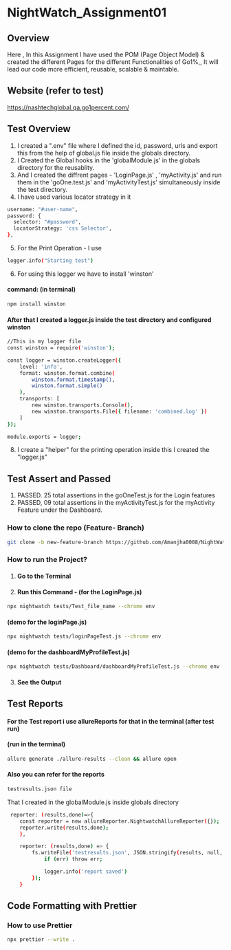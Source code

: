 # NightWatch_Assignment01

## Overview

Here , In this Assignment I have used the POM (Page Object Model) & created the different Pages for the different Functionalities of Go1%,, It will lead our code more efficient, reusable, scalable & maintable.

## Website (refer to test)

https://nashtechglobal.qa.go1percent.com/

## Test Overview

1. I created a ".env" file where I defined the id, password, urls and export this from the help of global.js file inside the globals directory.
2. I Created the Global hooks in the 'globalModule.js' in the globals directory for the reusablity.
3. And I created the diffrent pages - 'LoginPage.js' , 'myActivity.js' and run them in the 'goOne.test.js' and 'myActivityTest.js' simultaneously inside the test directory.
4. I have used various locator strategy in it

```bash
username: "#user-name",
password: {
  selector: "#password",
  locatorStrategy: 'css Selector',
},
```

5. For the Print Operation - I use

```bash
logger.info("Starting test")
```

6. For using this logger we have to install 'winston'

#### command: (in terminal)

```bash
npm install winston
```

#### After that I created a logger.js inside the test directory and configured winston

```bash
//This is my logger file
const winston = require('winston');

const logger = winston.createLogger({
    level: 'info',
    format: winston.format.combine(
        winston.format.timestamp(),
        winston.format.simple()
    ),
    transports: [
        new winston.transports.Console(),
        new winston.transports.File({ filename: 'combined.log' })
    ]
});

module.exports = logger;

```

8. I create a "helper" for the printing operation inside this I created the "logger.js"

## Test Assert and Passed

1. PASSED. 25 total assertions in the goOneTest.js for the Login features
2. PASSED, 09 total assertions in the myActivityTest.js for the myActivity Feature under the Dashboard.

### How to clone the repo (Feature- Branch)

```bash
git clone -b new-feature-branch https://github.com/Amanjha0008/NightWatch_Go1-.git
```

### How to run the Project?

1. #### Go to the Terminal
2. #### Run this Command - (for the LoginPage.js)

```bash
npx nightwatch tests/Test_file_name --chrome env
```

#### (demo for the loginPage.js)

```bash
npx nightwatch tests/loginPageTest.js --chrome env
```

#### (demo for the dashboardMyProfileTest.js)

```bash
npx nightwatch tests/Dashboard/dashboardMyProfileTest.js --chrome env
```

3. #### See the Output

## Test Reports

#### For the Test report i use allureReports for that in the terminal (after test run)

#### (run in the terminal)

```bash
allure generate ./allure-results --clean && allure open
```

#### Also you can refer for the reports

```bash
testresults.json file
```

That I created in the globalModule.js inside globals directory

```bash
 reporter: (results,done)=>{
    const reporter = new allureReporter.NightwatchAllureReporter({});
    reporter.write(results,done);
    },

    reporter: (results,done) => {
        fs.writeFile('testresults.json', JSON.stringify(results, null, '\t'), (err) => {
            if (err) throw err;

            logger.info('report saved')
        });
    }
```

## Code Formatting with Prettier

### How to use Prettier

```bash
npx prettier --write .
```